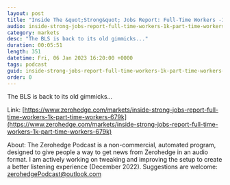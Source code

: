 ```yaml
---
layout: post
title: "Inside The &quot;Strong&quot; Jobs Report: Full-Time Workers -1K; Part-Time Workers +679K"
audio: inside-strong-jobs-report-full-time-workers-1k-part-time-workers-679k-0
category: markets
desc: "The BLS is back to its old gimmicks..."
duration: 00:05:51
length: 351
datetime: Fri, 06 Jan 2023 16:20:00 +0000
tags: podcast
guid: inside-strong-jobs-report-full-time-workers-1k-part-time-workers-679k-0
order: 0
---
```

The BLS is back to its old gimmicks...

Link: [https://www.zerohedge.com/markets/inside-strong-jobs-report-full-time-workers-1k-part-time-workers-679k](https://www.zerohedge.com/markets/inside-strong-jobs-report-full-time-workers-1k-part-time-workers-679k)

About: The Zerohedge Podcast is a non-commercial, automated program, designed to give people a way to get news from Zerohedge in an audio format.  I am actively working on tweaking and improving the setup to create a better listening experience (December 2022).  Suggestions are welcome: [zerohedgePodcast@outlook.com](mailto:zerohedgePodcast@outlook.com)
